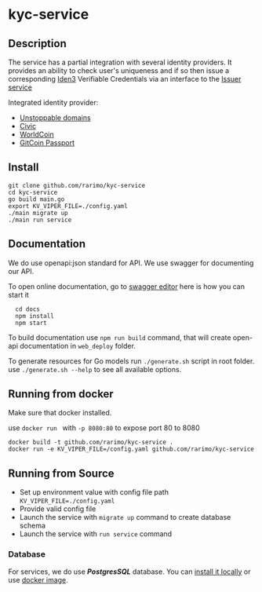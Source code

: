 # kyc-service

## Description

The service has a partial integration with several identity providers. It provides an ability to check user's uniqueness
and if so then issue a corresponding [Iden3](https://docs.iden3.io/) Verifiable Credentials via an interface to the [Issuer
service](github.com/rarimo/issuer)

Integrated identity provider:
- [Unstoppable domains](https://unstoppabledomains.com/blog/categories/web3-domains/article/introducing-login-with-unstoppable)
- [Civic](https://www.civic.com/)
- [WorldCoin](https://docs.worldcoin.org/)
- [GitCoin Passport](https://docs.passport.gitcoin.co/overview/introducing-gitcoin-passport)

## Install

  ```
  git clone github.com/rarimo/kyc-service
  cd kyc-service
  go build main.go
  export KV_VIPER_FILE=./config.yaml
  ./main migrate up
  ./main run service
  ```

## Documentation

We do use openapi:json standard for API. We use swagger for documenting our API.

To open online documentation, go to [swagger editor](http://localhost:8080/swagger-editor/) here is how you can start it
```
  cd docs
  npm install
  npm start
```
To build documentation use `npm run build` command,
that will create open-api documentation in `web_deploy` folder.

To generate resources for Go models run `./generate.sh` script in root folder.
use `./generate.sh --help` to see all available options.


## Running from docker 
  
Make sure that docker installed.

use `docker run ` with `-p 8080:80` to expose port 80 to 8080

  ```
  docker build -t github.com/rarimo/kyc-service .
  docker run -e KV_VIPER_FILE=/config.yaml github.com/rarimo/kyc-service
  ```

## Running from Source

* Set up environment value with config file path `KV_VIPER_FILE=./config.yaml`
* Provide valid config file
* Launch the service with `migrate up` command to create database schema
* Launch the service with `run service` command


### Database
For services, we do use ***PostgresSQL*** database. 
You can [install it locally](https://www.postgresql.org/download/) or use [docker image](https://hub.docker.com/_/postgres/).
